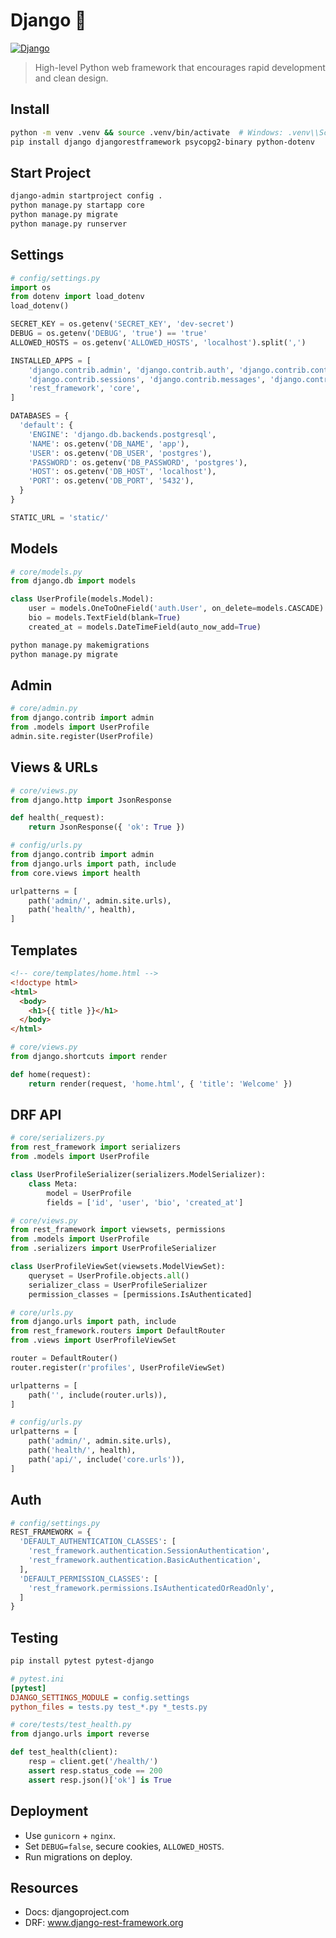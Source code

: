 # Django 🐍

[![Django](https://img.shields.io/badge/Django-Web%20Framework-092E20)](https://www.djangoproject.com/)

> High-level Python web framework that encourages rapid development and clean design.

## Install
```bash
python -m venv .venv && source .venv/bin/activate  # Windows: .venv\\Scripts\\activate
pip install django djangorestframework psycopg2-binary python-dotenv
```

## Start Project
```bash
django-admin startproject config .
python manage.py startapp core
python manage.py migrate
python manage.py runserver
```

## Settings
```python
# config/settings.py
import os
from dotenv import load_dotenv
load_dotenv()

SECRET_KEY = os.getenv('SECRET_KEY', 'dev-secret')
DEBUG = os.getenv('DEBUG', 'true') == 'true'
ALLOWED_HOSTS = os.getenv('ALLOWED_HOSTS', 'localhost').split(',')

INSTALLED_APPS = [
    'django.contrib.admin', 'django.contrib.auth', 'django.contrib.contenttypes',
    'django.contrib.sessions', 'django.contrib.messages', 'django.contrib.staticfiles',
    'rest_framework', 'core',
]

DATABASES = {
  'default': {
    'ENGINE': 'django.db.backends.postgresql',
    'NAME': os.getenv('DB_NAME', 'app'),
    'USER': os.getenv('DB_USER', 'postgres'),
    'PASSWORD': os.getenv('DB_PASSWORD', 'postgres'),
    'HOST': os.getenv('DB_HOST', 'localhost'),
    'PORT': os.getenv('DB_PORT', '5432'),
  }
}

STATIC_URL = 'static/'
```

## Models
```python
# core/models.py
from django.db import models

class UserProfile(models.Model):
    user = models.OneToOneField('auth.User', on_delete=models.CASCADE)
    bio = models.TextField(blank=True)
    created_at = models.DateTimeField(auto_now_add=True)
```

```bash
python manage.py makemigrations
python manage.py migrate
```

## Admin
```python
# core/admin.py
from django.contrib import admin
from .models import UserProfile
admin.site.register(UserProfile)
```

## Views & URLs
```python
# core/views.py
from django.http import JsonResponse

def health(_request):
    return JsonResponse({ 'ok': True })
```

```python
# config/urls.py
from django.contrib import admin
from django.urls import path, include
from core.views import health

urlpatterns = [
    path('admin/', admin.site.urls),
    path('health/', health),
]
```

## Templates
```html
<!-- core/templates/home.html -->
<!doctype html>
<html>
  <body>
    <h1>{{ title }}</h1>
  </body>
</html>
```

```python
# core/views.py
from django.shortcuts import render

def home(request):
    return render(request, 'home.html', { 'title': 'Welcome' })
```

## DRF API
```python
# core/serializers.py
from rest_framework import serializers
from .models import UserProfile

class UserProfileSerializer(serializers.ModelSerializer):
    class Meta:
        model = UserProfile
        fields = ['id', 'user', 'bio', 'created_at']
```

```python
# core/views.py
from rest_framework import viewsets, permissions
from .models import UserProfile
from .serializers import UserProfileSerializer

class UserProfileViewSet(viewsets.ModelViewSet):
    queryset = UserProfile.objects.all()
    serializer_class = UserProfileSerializer
    permission_classes = [permissions.IsAuthenticated]
```

```python
# core/urls.py
from django.urls import path, include
from rest_framework.routers import DefaultRouter
from .views import UserProfileViewSet

router = DefaultRouter()
router.register(r'profiles', UserProfileViewSet)

urlpatterns = [
    path('', include(router.urls)),
]
```

```python
# config/urls.py
urlpatterns = [
    path('admin/', admin.site.urls),
    path('health/', health),
    path('api/', include('core.urls')),
]
```

## Auth
```python
# config/settings.py
REST_FRAMEWORK = {
  'DEFAULT_AUTHENTICATION_CLASSES': [
    'rest_framework.authentication.SessionAuthentication',
    'rest_framework.authentication.BasicAuthentication',
  ],
  'DEFAULT_PERMISSION_CLASSES': [
    'rest_framework.permissions.IsAuthenticatedOrReadOnly',
  ]
}
```

## Testing
```bash
pip install pytest pytest-django
```

```ini
# pytest.ini
[pytest]
DJANGO_SETTINGS_MODULE = config.settings
python_files = tests.py test_*.py *_tests.py
```

```python
# core/tests/test_health.py
from django.urls import reverse

def test_health(client):
    resp = client.get('/health/')
    assert resp.status_code == 200
    assert resp.json()['ok'] is True
```

## Deployment
- Use `gunicorn` + `nginx`.
- Set `DEBUG=false`, secure cookies, `ALLOWED_HOSTS`.
- Run migrations on deploy.

## Resources
- Docs: djangoproject.com
- DRF: www.django-rest-framework.org


